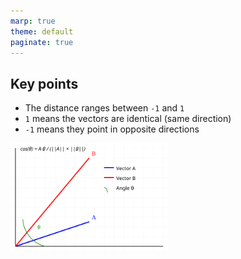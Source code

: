 ```yaml
---
marp: true
theme: default
paginate: true
---
```

## Key points

- The distance ranges between `-1` and `1`
- `1` means the vectors are identical (same direction)
- `-1` means they point in opposite directions

<img src="imgs/cosine.svg" width="50%" height="50%">










